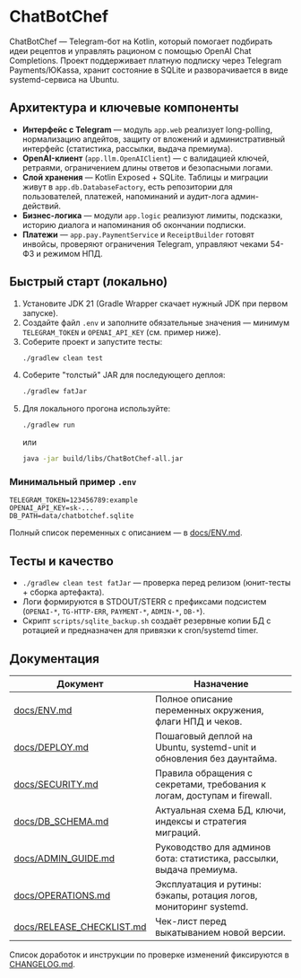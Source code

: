 # ChatBotChef

ChatBotChef — Telegram-бот на Kotlin, который помогает подбирать идеи рецептов и управлять рационом с помощью OpenAI Chat
Completions. Проект поддерживает платную подписку через Telegram Payments/ЮKassa, хранит состояние в SQLite и разворачивается
в виде systemd-сервиса на Ubuntu.

## Архитектура и ключевые компоненты

- **Интерфейс с Telegram** — модуль `app.web` реализует long-polling, нормализацию апдейтов, защиту от вложений и
  административный интерфейс (статистика, рассылки, выдача премиума).
- **OpenAI-клиент** (`app.llm.OpenAIClient`) — с валидацией ключей, ретраями, ограничением длины ответов и безопасными логами.
- **Слой хранения** — Kotlin Exposed + SQLite. Таблицы и миграции живут в `app.db.DatabaseFactory`, есть репозитории для
  пользователей, платежей, напоминаний и аудит-лога админ-действий.
- **Бизнес-логика** — модули `app.logic` реализуют лимиты, подсказки, историю диалога и напоминания об окончании подписки.
- **Платежи** — `app.pay.PaymentService` и `ReceiptBuilder` готовят инвойсы, проверяют ограничения Telegram, управляют чеками
  54-ФЗ и режимом НПД.

## Быстрый старт (локально)

1. Установите JDK 21 (Gradle Wrapper скачает нужный JDK при первом запуске).
2. Создайте файл `.env` и заполните обязательные значения — минимум `TELEGRAM_TOKEN` и `OPENAI_API_KEY` (см. пример ниже).
3. Соберите проект и запустите тесты:
   ```bash
   ./gradlew clean test
   ```
4. Соберите "толстый" JAR для последующего деплоя:
   ```bash
   ./gradlew fatJar
   ```
5. Для локального прогона используйте:
   ```bash
   ./gradlew run
   ```
   или
   ```bash
   java -jar build/libs/ChatBotChef-all.jar
   ```

### Минимальный пример `.env`

```dotenv
TELEGRAM_TOKEN=123456789:example
OPENAI_API_KEY=sk-...
DB_PATH=data/chatbotchef.sqlite
```

Полный список переменных с описанием — в [docs/ENV.md](docs/ENV.md).

## Тесты и качество

- `./gradlew clean test fatJar` — проверка перед релизом (юнит-тесты + сборка артефакта).
- Логи формируются в STDOUT/STERR с префиксами подсистем (`OPENAI-*`, `TG-HTTP-ERR`, `PAYMENT-*`, `ADMIN-*`, `DB-*`).
- Скрипт `scripts/sqlite_backup.sh` создаёт резервные копии БД с ротацией и предназначен для привязки к cron/systemd timer.

## Документация

| Документ | Назначение |
|----------|------------|
| [docs/ENV.md](docs/ENV.md) | Полное описание переменных окружения, флаги НПД и чеков. |
| [docs/DEPLOY.md](docs/DEPLOY.md) | Пошаговый деплой на Ubuntu, systemd-unit и обновления без даунтайма. |
| [docs/SECURITY.md](docs/SECURITY.md) | Правила обращения с секретами, требования к логам, доступам и firewall. |
| [docs/DB_SCHEMA.md](docs/DB_SCHEMA.md) | Актуальная схема БД, ключи, индексы и стратегия миграций. |
| [docs/ADMIN_GUIDE.md](docs/ADMIN_GUIDE.md) | Руководство для админов бота: статистика, рассылки, выдача премиума. |
| [docs/OPERATIONS.md](docs/OPERATIONS.md) | Эксплуатация и рутины: бэкапы, ротация логов, мониторинг systemd. |
| [docs/RELEASE_CHECKLIST.md](docs/RELEASE_CHECKLIST.md) | Чек-лист перед выкатыванием новой версии. |

Список доработок и инструкции по проверке изменений фиксируются в [CHANGELOG.md](CHANGELOG.md).
